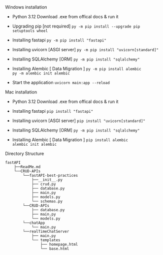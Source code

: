 Windows installation 

- Python 3.12
    Download .exe from offical docs & run it

- Upgrading pip [not required]
    `py -m pip install --upgrade pip setuptools wheel`

- Installing fastapi
    `py -m pip install "fastapi"`

- Installing uvicorn [ASGI server]
    `py -m pip install "uvicorn[standard]"`

- Installing SQLAlchemy [ORM]
    `py -m pip install "sqlalchemy"`

- Installing Alembic [ Data Migration ]
    `py -m pip install alembic`     
    `py -m alembic init alembic`

- Start the application
  `uvicorn main:app --reload`

Mac installation 

- Python 3.12
    Download .exe from offical docs & run it

- Installing fastapi
    `pip install "fastapi"`

- Installing uvicorn [ASGI server]
    `pip install "uvicorn[standard]"`

- Installing SQLAlchemy [ORM]
    `py -m pip install "sqlalchemy"`

- Installing Alembic [ Data Migration ]
    `pip install alembic`    
    `alembic init alembic`

Directory Structure    

    fastAPI
        ├──ReadMe.md
        └──CRUD-APIs
            └──fastAPI-best-practices
                ├──__init__.py
                ├── crud.py
                ├── database.py
                ├── main.py
                ├── models.py
                └── schemas.py
            └──CRUD-APIs
                ├── database.py
                ├── main.py
                └── models.py
            └──chatApp
                └── main.py
            └──realTimeChatServer
                ├── main.py
                └── templates
                    ├── homepage.html
                    └── base.html         
